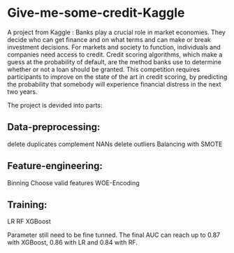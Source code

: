 # Give-me-some-credit-Kaggle
A project from Kaggle : Banks play a crucial role in market economies. They decide who can get finance and on what terms and can make or break investment decisions. For markets and society to function, individuals and companies need access to credit.   Credit scoring algorithms, which make a guess at the probability of default, are the method banks use to determine whether or not a loan should be granted. This competition requires participants to improve on the state of the art in credit scoring, by predicting the probability that somebody will experience financial distress in the next two years.

The project is devided into  parts:

## Data-preprocessing: 
 delete duplicates
 complement NANs
 delete outliers
 Balancing with SMOTE
 
## Feature-engineering:
  Binning
  Choose valid features
  WOE-Encoding

## Training:
  LR
  RF
  XGBoost

Parameter still need to be fine tunned. The final AUC can reach up to 0.87 with XGBoost, 0.86 with LR and 0.84 with RF.
  
